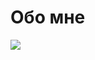# Обо мне


![](https://natalyland.ru/wp-content/uploads/9/3/3/933674a0b3e3b58c60fee1be5ca88a4c.jpeg)